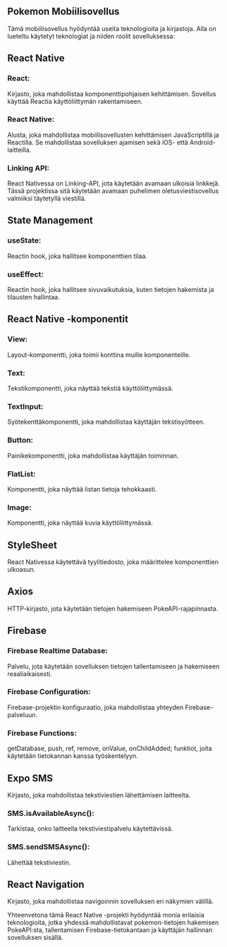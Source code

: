 ## Pokemon Mobiilisovellus
Tämä mobiilisovellus hyödyntää useita teknologioita ja kirjastoja. Alla on lueteltu käytetyt teknologiat ja niiden roolit sovelluksessa:

## React Native

### React: 
Kirjasto, joka mahdollistaa komponenttipohjaisen kehittämisen. Sovellus käyttää Reactia käyttöliittymän rakentamiseen.
### React Native: 
Alusta, joka mahdollistaa mobiilisovellusten kehittämisen JavaScriptillä ja Reactilla. Se mahdollistaa sovelluksen ajamisen sekä iOS- että Android-laitteilla.
### Linking API: 
React Nativessa on Linking-API, jota käytetään avamaan ulkoisia linkkejä. Tässä projektissa sitä käytetään avamaan puhelimen oletusviestisovellus valmiiksi täytetyllä viestillä.

## State Management

### useState: 
Reactin hook, joka hallitsee komponenttien tilaa.
### useEffect: 
Reactin hook, joka hallitsee sivuvaikutuksia, kuten tietojen hakemista ja tilausten hallintaa.

## React Native -komponentit

### View: 
Layout-komponentti, joka toimii konttina muille komponenteille.
### Text: 
Tekstikomponentti, joka näyttää tekstiä käyttöliittymässä.
### TextInput: 
Syötekenttäkomponentti, joka mahdollistaa käyttäjän tekstisyötteen.
### Button: 
Painikekomponentti, joka mahdollistaa käyttäjän toiminnan.
### FlatList: 
Komponentti, joka näyttää listan tietoja tehokkaasti.
### Image: 
Komponentti, joka näyttää kuvia käyttöliittymässä.

## StyleSheet
React Nativessa käytettävä tyylitiedosto, joka määrittelee komponenttien ulkoasun.

## Axios
HTTP-kirjasto, jota käytetään tietojen hakemiseen PokeAPI-rajapinnasta.

## Firebase

### Firebase Realtime Database: 
Palvelu, jota käytetään sovelluksen tietojen tallentamiseen ja hakemiseen reaaliaikaisesti.
### Firebase Configuration: 
Firebase-projektin konfiguraatio, joka mahdollistaa yhteyden Firebase-palveluun.
### Firebase Functions: 
getDatabase, push, ref, remove, onValue, onChildAdded; funktiot, joita käytetään tietokannan kanssa työskentelyyn.

## Expo SMS
Kirjasto, joka mahdollistaa tekstiviestien lähettämisen laitteelta.
### SMS.isAvailableAsync(): 
Tarkistaa, onko laitteella tekstiviestipalvelu käytettävissä.
### SMS.sendSMSAsync(): 
Lähettää tekstiviestin.

## React Navigation
Kirjasto, joka mahdollistaa navigoinnin sovelluksen eri näkymien välillä.

Yhteenvetona tämä React Native -projekti hyödyntää monia erilaisia teknologioita, jotka yhdessä mahdollistavat pokemon-tietojen hakemisen PokeAPI:sta, tallentamisen Firebase-tietokantaan ja käyttäjän hallinnan sovelluksen sisällä.
